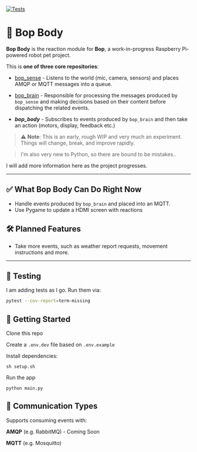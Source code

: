 [![Tests](https://github.com/shane-chris-barker/bop_body/actions/workflows/test.yml/badge.svg)](https://github.com/shane-chris-barker/bop_brain/actions/workflows/test.yml)
# 🦾 Bop Body
**Bop Body** is the reaction module for **Bop**, a work-in-progress Raspberry Pi-powered robot pet project.

This is **one of three core repositories**:
- [bop_sense](https://github.com/shane-chris-barker/bop_sense) - Listens to the world (mic, camera, sensors) and places AMQP or MQTT messages into a queue.

- [bop_brain](https://github.com/shane-chris-barker/bop_brain) - Responsible for processing the messages produced by `bop_sense` and making decisions based on their content before dispatching the related events.

- ***bop_body*** - Subscribes to events produced by `bop_brain` and then take an action (motors, display, feedback etc.)

> ⚠️ **Note**: This is an early, rough WIP and very much an experiment. Things will change, break, and improve rapidly. 

>I'm also very new to Python, so there are bound to be mistakes..

I will add more information here as the project progresses.

---
## ✅️ What Bop Body Can Do Right Now
- Handle events produced by `bop_brain` and placed into an MQTT.
- Use Pygame to update a HDMI screen with reactions

## 🛠️ Planned Features

- Take more events, such as weather report requests, movement instructions and more.

---

## 🧪 Testing

I am adding tests as I go. Run them via:

```bash
pytest --cov-report=term-missing
```
## 🚀 Getting Started
Clone this repo

Create a `.env.dev` file based on `.env.example`

Install dependencies:
```
sh setup.sh
```
Run the app
```
python main.py

```

## 📡 Communication Types
Supports consuming events with:

**AMQP** (e.g. RabbitMQ) - Coming Soon

**MQTT** (e.g. Mosquitto)


